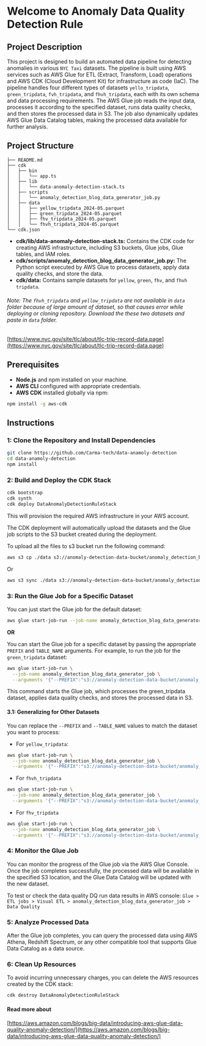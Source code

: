 # Welcome to Anomaly Data Quality Detection Rule

## Project Description

This project is designed to build an automated data pipeline for detecting anomalies in various `NYC Taxi` datasets. The pipeline is built using AWS services such as AWS Glue for ETL (Extract, Transform, Load) operations and AWS CDK (Cloud Development Kit) for infrastructure as code (IaC). The pipeline handles four different types of datasets `yello_tripdata`, `green_tripdata`, `fvh_tripdata`, and `fhvh_tripdata`, each with its own schema and data processing requirements. The AWS Glue job reads the input data, processes it according to the specified dataset, runs data quality checks, and then stores the processed data in S3. The job also dynamically updates AWS Glue Data Catalog tables, making the processed data available for further analysis.

## Project Structure
```text
├── README.md
├── cdk
│   ├── bin
│   │   └── app.ts
│   ├── lib
│   │   └── data-anomaly-detection-stack.ts
│   ├── scripts
│   │   └── anomaly_detection_blog_data_generator_job.py
│   ├── data
│   │   ├── yellow_tripdata_2024-05.parquet
│   │   ├── green_tripdata_2024-05.parquet
│   │   ├── fhv_tripdata_2024-05.parquet
│   │   └── fhvh_tripdata_2024-05.parquet
└── cdk.json
```

+ __cdk/lib/data-anomaly-detection-stack.ts:__ Contains the CDK code for creating AWS infrastructure, including S3 buckets, Glue jobs, Glue tables, and IAM roles.
+ __cdk/scripts/anomaly_detection_blog_data_generator_job.py:__ The Python script executed by AWS Glue to process datasets, apply data quality checks, and store the data.
+ __cdk/data:__ Contains sample datasets for `yellow`, `green`, `fhv`, and `fhvh tripdata`.

###### Note: The `fhvh_tripdata` and `yellow_tripdata` are not available in `data` folder because of large amount of dataset, so that causes error while deploying or cloning repository. Download the these two datasets and paste in `data` folder.

[https://www.nyc.gov/site/tlc/about/tlc-trip-record-data.page](https://www.nyc.gov/site/tlc/about/tlc-trip-record-data.page)


## Prerequisites

* __Node.js__ and npm installed on your machine.
* __AWS CLI__ configured with appropriate credentials.
* __AWS CDK__ installed globally via npm:
```bash
npm install -g aws-cdk
```

## Instructions

### 1: Clone the Repository and Install Dependencies

```bash
git clone https://github.com/Carma-tech/data-anamoly-detection
cd data-anamoly-detection
npm install
```

### 2: Build and Deploy the CDK Stack

```bash
cdk bootstrap
cdk synth
cdk deploy DataAnomalyDetectionRuleStack
```

This will provision the required AWS infrastructure in your AWS account.

The CDK deployment will automatically upload the datasets and the Glue job scripts to the S3 bucket created during the deployment.

To upload all the files to s3 bucket run the following command:
```bash
aws s3 cp ./data s3://anomaly-detection-data-bucket/anomaly_detection_blog/data/ --recursive
```

Or 

```bash
aws s3 sync ./data s3://anomaly-detection-data-bucket/anomaly_detection_blog/data/
```

### 3: Run the Glue Job for a Specific Dataset

You can just start the Glue job for the default dataset:

```bash
aws glue start-job-run --job-name anomaly_detection_blog_data_generator_job
```

**OR**

You can start the Glue job for a specific dataset by passing the appropriate `PREFIX` and `TABLE_NAME` arguments. For example, to run the job for the `green_tripdata` dataset:

```bash
aws glue start-job-run \
  --job-name anomaly_detection_blog_data_generator_job \
  --arguments '{"--PREFIX":"s3://anomaly-detection-data-bucket/anomaly_detection_blog/data/green_tripdata_2024-05.parquet","--TABLE_NAME":"green_tripdata","---YEAR":"2024","--MONTH":"5","--DAY":"1"}'
```

This command starts the Glue job, which processes the green_tripdata dataset, applies data quality checks, and stores the processed data in S3.

#### 3.1: Generalizing for Other Datasets

You can replace the `--PREFIX` and `--TABLE_NAME` values to match the dataset you want to process:

* For `yellow_tripdata`:
```bash
aws glue start-job-run \
  --job-name anomaly_detection_blog_data_generator_job \
  --arguments '{"--PREFIX":"s3://anomaly-detection-data-bucket/anomaly_detection_blog/data/yellow_tripdata_2024-05.parquet","--TABLE_NAME":"yellow_tripdata","---YEAR":"2024","--MONTH":"5","--DAY":"1"}'
```

* For `fhvh_tripdata`
```bash
aws glue start-job-run \
  --job-name anomaly_detection_blog_data_generator_job \
  --arguments '{"--PREFIX":"s3://anomaly-detection-data-bucket/anomaly_detection_blog/data/fhvh_tripdata_2024-06.parquet","--TABLE_NAME":"fhvh_tripdata","---YEAR":"2024","--MONTH":"5","--DAY":"1"}'
```

* For `fhv_tripdata`
```bash
aws glue start-job-run \
  --job-name anomaly_detection_blog_data_generator_job \
  --arguments '{"--PREFIX":"s3://anomaly-detection-data-bucket/anomaly_detection_blog/data/fvh_tripdata_2024-06.parquet","--TABLE_NAME":"fhv_tripdata","---YEAR":"2024","--MONTH":"5","--DAY":"1"}'
```


### 4: Monitor the Glue Job

You can monitor the progress of the Glue job via the AWS Glue Console. Once the job completes successfully, the processed data will be available in the specified S3 location, and the Glue Data Catalog will be updated with the new dataset.

To test or check the data quality DQ run data results in AWS console: `Glue > ETL jobs > Visual ETL > anomaly_detection_blog_data_generator_job > Data Quality`

### 5: Analyze Processed Data

After the Glue job completes, you can query the processed data using AWS Athena, Redshift Spectrum, or any other compatible tool that supports Glue Data Catalog as a data source.

### 6: Clean Up Resources

To avoid incurring unnecessary charges, you can delete the AWS resources created by the CDK stack:

```bash
cdk destroy DataAnomalyDetectionRuleStack
```
#### Read more about

[https://aws.amazon.com/blogs/big-data/introducing-aws-glue-data-quality-anomaly-detection/](https://aws.amazon.com/blogs/big-data/introducing-aws-glue-data-quality-anomaly-detection/)
